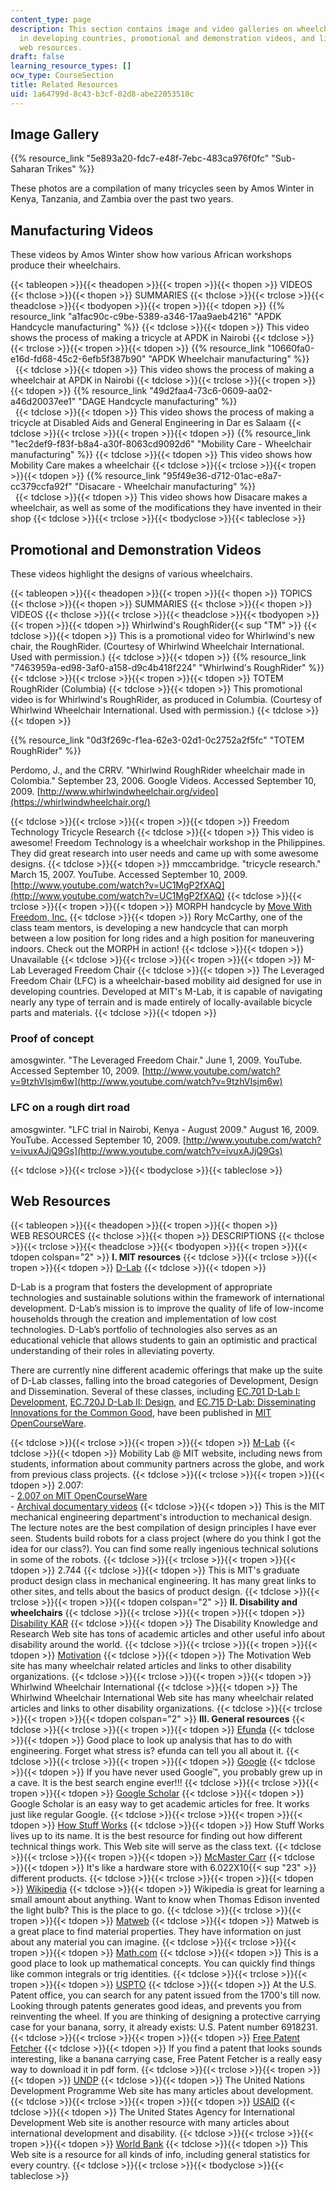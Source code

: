```yaml
---
content_type: page
description: This section contains image and video galleries on wheelchair design
  in developing countries, promotional and demonstration videos, and links to related
  web resources.
draft: false
learning_resource_types: []
ocw_type: CourseSection
title: Related Resources
uid: 1a64799d-8c43-b3cf-02d8-abe22053510c
---
```

## Image Gallery

{{% resource_link "5e893a20-fdc7-e48f-7ebc-483ca976f0fc" "Sub-Saharan Trikes" %}}

These photos are a compilation of many tricycles seen by Amos Winter in Kenya, Tanzania, and Zambia over the past two years.

## Manufacturing Videos

These videos by Amos Winter show how various African workshops produce their wheelchairs.

{{< tableopen >}}{{< theadopen >}}{{< tropen >}}{{< thopen >}}
VIDEOS
{{< thclose >}}{{< thopen >}}
SUMMARIES
{{< thclose >}}{{< trclose >}}{{< theadclose >}}{{< tbodyopen >}}{{< tropen >}}{{< tdopen >}}
{{% resource_link "a1fac90c-c9be-5389-a346-17aa9aeb4216" "APDK Handcycle manufacturing" %}}
{{< tdclose >}}{{< tdopen >}}
This video shows the process of making a tricycle at APDK in Nairobi
{{< tdclose >}}{{< trclose >}}{{< tropen >}}{{< tdopen >}}
{{% resource_link "10660fa0-e16d-fd68-45c2-6efb5f387b90" "APDK Wheelchair manufacturing" %}}     
 
{{< tdclose >}}{{< tdopen >}}
This video shows the process of making a wheelchair at APDK in Nairobi
{{< tdclose >}}{{< trclose >}}{{< tropen >}}{{< tdopen >}}
{{% resource_link "49d2faa4-73c6-0609-aa02-a46d20037ee1" "DAGE Handcycle manufacturing" %}}     
 
{{< tdclose >}}{{< tdopen >}}
This video shows the process of making a tricycle at Disabled Aids and General Engineering in Dar es Salaam
{{< tdclose >}}{{< trclose >}}{{< tropen >}}{{< tdopen >}}
{{% resource_link "1ec2def9-f83f-b8a4-a30f-8063cd9092d6" "Mobility Care - Wheelchair manufacturing" %}}
{{< tdclose >}}{{< tdopen >}}
This video shows how Mobility Care makes a wheelchair
{{< tdclose >}}{{< trclose >}}{{< tropen >}}{{< tdopen >}}
{{% resource_link "95f49e36-d712-01ac-e8a7-cc379ccfa92f" "Disacare - Wheelchair manufacturing" %}}     
 
{{< tdclose >}}{{< tdopen >}}
This video shows how Disacare makes a wheelchair, as well as some of the modifications they have invented in their shop
{{< tdclose >}}{{< trclose >}}{{< tbodyclose >}}{{< tableclose >}}

## Promotional and Demonstration Videos

These videos highlight the designs of various wheelchairs.

{{< tableopen >}}{{< theadopen >}}{{< tropen >}}{{< thopen >}}
TOPICS
{{< thclose >}}{{< thopen >}}
SUMMARIES
{{< thclose >}}{{< thopen >}}
VIDEOS
{{< thclose >}}{{< trclose >}}{{< theadclose >}}{{< tbodyopen >}}{{< tropen >}}{{< tdopen >}}
Whirlwind's RoughRider{{< sup "TM" >}}
{{< tdclose >}}{{< tdopen >}}
This is a promotional video for Whirlwind's new chair, the RoughRider. (Courtesy of Whirlwind Wheelchair International. Used with permission.)
{{< tdclose >}}{{< tdopen >}}
{{% resource_link "7463959a-ed98-3af0-a158-d9c4b418f224" "Whirlwind's RoughRider" %}}
{{< tdclose >}}{{< trclose >}}{{< tropen >}}{{< tdopen >}}
TOTEM RoughRider (Columbia)
{{< tdclose >}}{{< tdopen >}}
This promotional video is for Whirlwind's RoughRider, as produced in Columbia. (Courtesy of Whirlwind Wheelchair International. Used with permission.)
{{< tdclose >}}{{< tdopen >}}

{{% resource_link "0d3f269c-f1ea-62e3-02d1-0c2752a2f5fc" "TOTEM RoughRider" %}}

Perdomo, J., and the CRRV. "Whirlwind RoughRider wheelchair made in Colombia." September 23, 2006. Google Videos. Accessed September 10, 2009. [http://www.whirlwindwheelchair.org/video](https://whirlwindwheelchair.org/)

{{< tdclose >}}{{< trclose >}}{{< tropen >}}{{< tdopen >}}
Freedom Technology Tricycle Research
{{< tdclose >}}{{< tdopen >}}
This video is awesome! Freedom Technology is a wheelchair workshop in the Philippines. They did great research into user needs and came up with some awesome designs.
{{< tdclose >}}{{< tdopen >}}
mmccambridge. "tricycle research." March 15, 2007. YouTube. Accessed September 10, 2009. [http://www.youtube.com/watch?v=UC1MgP2fXAQ](http://www.youtube.com/watch?v=UC1MgP2fXAQ)
{{< tdclose >}}{{< trclose >}}{{< tropen >}}{{< tdopen >}}
MORPH handcycle by [Move With Freedom, Inc.](https://morphhc.posthaven.com)
{{< tdclose >}}{{< tdopen >}}
Rory McCarthy, one of the class team mentors, is developing a new handcycle that can morph between a low position for long rides and a high position for maneuvering indoors. Check out the MORPH in action!
{{< tdclose >}}{{< tdopen >}}
Unavailable
{{< tdclose >}}{{< trclose >}}{{< tropen >}}{{< tdopen >}}
M-Lab Leveraged Freedom Chair
{{< tdclose >}}{{< tdopen >}}
The Leveraged Freedom Chair (LFC) is a wheelchair-based mobility aid designed for use in developing countries. Developed at MIT's M-Lab, it is capable of navigating nearly any type of terrain and is made entirely of locally-available bicycle parts and materials.
{{< tdclose >}}{{< tdopen >}}

### Proof of concept

amosgwinter. "The Leveraged Freedom Chair." June 1, 2009. YouTube. Accessed September 10, 2009. [http://www.youtube.com/watch?v=9tzhVIsjm6w](http://www.youtube.com/watch?v=9tzhVIsjm6w)

### LFC on a rough dirt road

amosgwinter. "LFC trial in Nairobi, Kenya - August 2009." August 16, 2009. YouTube. Accessed September 10, 2009. [http://www.youtube.com/watch?v=ivuxAJjQ9Gs](http://www.youtube.com/watch?v=ivuxAJjQ9Gs)

{{< tdclose >}}{{< trclose >}}{{< tbodyclose >}}{{< tableclose >}}

## Web Resources

{{< tableopen >}}{{< theadopen >}}{{< tropen >}}{{< thopen >}}
WEB RESOURCES
{{< thclose >}}{{< thopen >}}
DESCRIPTIONS
{{< thclose >}}{{< trclose >}}{{< theadclose >}}{{< tbodyopen >}}{{< tropen >}}{{< tdopen colspan="2" >}}
**I. MIT resources**
{{< tdclose >}}{{< trclose >}}{{< tropen >}}{{< tdopen >}}
[D-Lab](http://d-lab.mit.edu/)
{{< tdclose >}}{{< tdopen >}}

D-Lab is a program that fosters the development of appropriate technologies and sustainable solutions within the framework of international development. D-Lab’s mission is to improve the quality of life of low-income households through the creation and implementation of low cost technologies. D-Lab’s portfolio of technologies also serves as an educational vehicle that allows students to gain an optimistic and practical understanding of their roles in alleviating poverty.

There are currently nine different academic offerings that make up the suite of D-Lab classes, falling into the broad categories of Development, Design and Dissemination. Several of these classes, including [EC.701 D-Lab I: Development](/courses/ec-701j-d-lab-i-development-fall-2009), [EC.720J D-Lab II: Design](/courses/ec-720j-d-lab-ii-design-spring-2010), and [EC.715 D-Lab: Disseminating Innovations for the Common Good](/courses/ec-715-d-lab-disseminating-innovations-for-the-common-good-spring-2007), have been published in [MIT OpenCourseWare](/).

{{< tdclose >}}{{< trclose >}}{{< tropen >}}{{< tdopen >}}
[M-Lab](http://mlab.mit.edu/)
{{< tdclose >}}{{< tdopen >}}
Mobility Lab @ MIT website, including news from students, information about community partners across the globe, and work from previous class projects.
{{< tdclose >}}{{< trclose >}}{{< tropen >}}{{< tdopen >}}
2.007:     
\- [2.007 on MIT OpenCourseWare](/courses/2-007-design-and-manufacturing-i-spring-2009)     
\- [Archival documentary videos](https://video.odl.mit.edu/collections/a26ca9bd842a4c04a7f1526dca624536)
{{< tdclose >}}{{< tdopen >}}
This is the MIT mechanical engineering department's introduction to mechanical design. The lecture notes are the best compilation of design principles I have ever seen. Students build robots for a class project (where do you think I got the idea for our class?). You can find some really ingenious technical solutions in some of the robots.
{{< tdclose >}}{{< trclose >}}{{< tropen >}}{{< tdopen >}}
2.744
{{< tdclose >}}{{< tdopen >}}
This is MIT's graduate product design class in mechanical engineering. It has many great links to other sites, and tells about the basics of product design.
{{< tdclose >}}{{< trclose >}}{{< tropen >}}{{< tdopen colspan="2" >}}
**II. Disability and wheelchairs**
{{< tdclose >}}{{< trclose >}}{{< tropen >}}{{< tdopen >}}
[Disability KAR](http://www.disabilityrightsfund.org/)
{{< tdclose >}}{{< tdopen >}}
The Disability Knowledge and Research Web site has tons of academic articles and other useful info about disability around the world.
{{< tdclose >}}{{< trclose >}}{{< tropen >}}{{< tdopen >}}
[Motivation](http://www.motivation.org.uk/)
{{< tdclose >}}{{< tdopen >}}
The Motivation Web site has many wheelchair related articles and links to other disability organizations.
{{< tdclose >}}{{< trclose >}}{{< tropen >}}{{< tdopen >}}
Whirlwind Wheelchair International
{{< tdclose >}}{{< tdopen >}}
The Whirlwind Wheelchair International Web site has many wheelchair related articles and links to other disability organizations.
{{< tdclose >}}{{< trclose >}}{{< tropen >}}{{< tdopen colspan="2" >}}
**III. General resources**
{{< tdclose >}}{{< trclose >}}{{< tropen >}}{{< tdopen >}}
[Efunda](http://www.efunda.com/home.cfm)
{{< tdclose >}}{{< tdopen >}}
Good place to look up analysis that has to do with engineering. Forget what stress is? efunda can tell you all about it.
{{< tdclose >}}{{< trclose >}}{{< tropen >}}{{< tdopen >}}
[Google](http://www.google.com/)
{{< tdclose >}}{{< tdopen >}}
If you have never used Google™, you probably grew up in a cave. It is the best search engine ever!!!
{{< tdclose >}}{{< trclose >}}{{< tropen >}}{{< tdopen >}}
[Google Scholar](http://scholar.google.com/)
{{< tdclose >}}{{< tdopen >}}
Google Scholar is an easy way to get academic articles for free. It works just like regular Google.
{{< tdclose >}}{{< trclose >}}{{< tropen >}}{{< tdopen >}}
[How Stuff Works](http://www.howstuffworks.com/)
{{< tdclose >}}{{< tdopen >}}
How Stuff Works lives up to its name. It is the best resource for finding out how different technical things work. This Web site will serve as the class text.
{{< tdclose >}}{{< trclose >}}{{< tropen >}}{{< tdopen >}}
[McMaster Carr](http://www.mcmaster.com/)
{{< tdclose >}}{{< tdopen >}}
It's like a hardware store with 6.022X10{{< sup "23" >}} different products.
{{< tdclose >}}{{< trclose >}}{{< tropen >}}{{< tdopen >}}
[Wikipedia](http://www.wikipedia.org/)
{{< tdclose >}}{{< tdopen >}}
Wikipedia is great for learning a small amount about anything. Want to know when Thomas Edison invented the light bulb? This is the place to go.
{{< tdclose >}}{{< trclose >}}{{< tropen >}}{{< tdopen >}}
[Matweb](http://www.matweb.com/index.asp?ckck=1)
{{< tdclose >}}{{< tdopen >}}
Matweb is a great place to find material properties. They have information on just about any material you can imagine.
{{< tdclose >}}{{< trclose >}}{{< tropen >}}{{< tdopen >}}
[Math.com](http://www.math.com/)
{{< tdclose >}}{{< tdopen >}}
This is a good place to look up mathematical concepts. You can quickly find things like common integrals or trig identities.
{{< tdclose >}}{{< trclose >}}{{< tropen >}}{{< tdopen >}}
[USPTO](http://www.uspto.gov/)
{{< tdclose >}}{{< tdopen >}}
At the U.S. Patent office, you can search for any patent issued from the 1700's till now. Looking through patents generates good ideas, and prevents you from reinventing the wheel. If you are thinking of designing a protective carrying case for your banana, sorry, it already exists: U.S. Patent number 6918231.
{{< tdclose >}}{{< trclose >}}{{< tropen >}}{{< tdopen >}}
[Free Patent Fetcher](http://free.patentfetcher.com/)
{{< tdclose >}}{{< tdopen >}}
If you find a patent that looks sounds interesting, like a banana carrying case, Free Patent Fetcher is a really easy way to download it in pdf form.
{{< tdclose >}}{{< trclose >}}{{< tropen >}}{{< tdopen >}}
[UNDP](http://www.undp.org/)
{{< tdclose >}}{{< tdopen >}}
The United Nations Development Programme Web site has many articles about development.
{{< tdclose >}}{{< trclose >}}{{< tropen >}}{{< tdopen >}}
[USAID](http://www.usaid.gov/)
{{< tdclose >}}{{< tdopen >}}
The United States Agency for International Development Web site is another resource with many articles about international development and disability.
{{< tdclose >}}{{< trclose >}}{{< tropen >}}{{< tdopen >}}
[World Bank](http://www.worldbank.org/)
{{< tdclose >}}{{< tdopen >}}
This Web site is a resource for all kinds of info, including general statistics for every country.
{{< tdclose >}}{{< trclose >}}{{< tbodyclose >}}{{< tableclose >}}